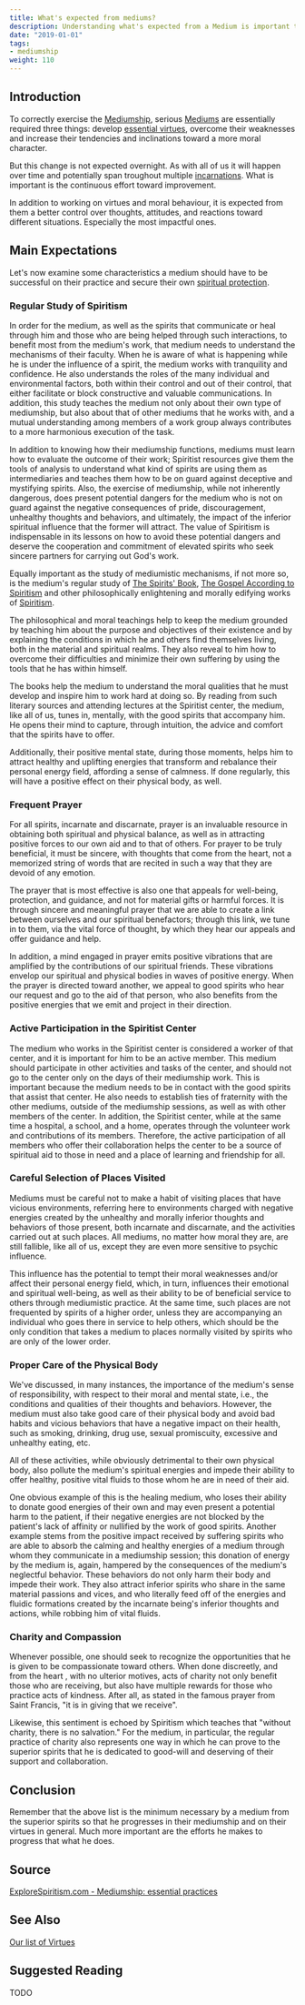 ```yaml
---
title: What's expected from mediums?
description: Understanding what's expected from a Medium is important to correctly exercise this practice.
date: "2019-01-01"
tags:
- mediumship
weight: 110
---
```


## Introduction
To correctly exercise the [Mediumship](/spiritism/mediumship), serious [Mediums](../mediums) are essentially required three things:
develop [essential virtues](../virtues), overcome their weaknesses and increase their tendencies and inclinations
toward a more moral character.

But this change is not expected overnight. As with all of us it will happen over time and potentially span troughout
multiple [incarnations](/about/incarnations). What is important is the continuous effort toward improvement.

In addition to working on virtues and moral behaviour, it is expected from them a better control over thoughts, attitudes,
and reactions toward different situations. Especially the most impactful ones.

## Main Expectations
Let's now examine some characteristics a medium should have to be successful on their practice and secure their own [spiritual protection](/about/spiritual-protection).


### Regular Study of Spiritism
In order for the medium, as well as the spirits that communicate or heal through him and those who are being helped through such interactions, to benefit most from the medium's work, that medium needs to understand the mechanisms of their faculty. When he is aware of what is happening while he is under the influence of a spirit, the medium works with tranquility and confidence.  He also understands the roles of the many individual and environmental factors, both within their control and out of their control, that either facilitate or block constructive and valuable communications. In addition, this study teaches the medium not only about their own type of mediumship, but also about that of other mediums that he works with, and a mutual understanding among members of a work group always contributes to a more harmonious execution of the task. 

In addition to knowing how their mediumship functions, mediums must learn how to evaluate the outcome of their work; Spiritist resources give them the tools of analysis to understand what kind of spirits are using them as intermediaries and teaches them how to be on guard against deceptive and mystifying spirits. Also, the exercise of mediumship, while not inherently dangerous, does present potential dangers for the medium who is not on guard against the negative consequences of pride, discouragement, unhealthy thoughts and behaviors, and ultimately, the impact of the inferior spiritual influence that the former will attract. The value of Spiritism is indispensable in its lessons on how to avoid these potential dangers and deserve the cooperation and commitment of elevated spirits who seek sincere partners for carrying out God's work.

Equally important as the study of mediumistic mechanisms, if not more so, is the medium's regular study of [The Spirits' Book](/books/spirits-book),
[The Gospel According to Spiritism](/books/gospel-according-spiritism) and other philosophically enlightening and morally edifying works of [Spiritism](/spiritism).

The philosophical and moral teachings help to keep the medium grounded by teaching him about the purpose and objectives of their existence and by
explaining the conditions in which he and others find themselves living, both in the material and spiritual realms.
They also reveal to him how to overcome their difficulties and minimize their own suffering by using the tools that he has within himself.

The books help the medium to understand the moral qualities that he must develop and inspire him to work hard at doing so.
By reading from such literary sources and attending lectures at the Spiritist center, the medium, like all of us, tunes in, mentally,
with the good spirits that accompany him. He opens their mind to capture, through intuition, the advice and comfort that the spirits have to offer.

Additionally, their positive mental state, during those moments, helps him to attract healthy and uplifting energies that transform 
and rebalance their personal energy field, affording a sense of calmness. If done regularly, this will have a positive effect on their physical body, as well.   


### Frequent Prayer
For all spirits, incarnate and discarnate, prayer is an invaluable resource in obtaining both spiritual and physical balance, 
as well as in attracting positive forces to our own aid and to that of others.  For prayer to be truly beneficial, it must be sincere,
with thoughts that come from the heart, not a memorized string of words that are recited in such a way that they are devoid of any emotion.

The prayer that is most effective is also one that appeals for well-being, protection, and guidance, and not for material gifts or harmful forces. 
It is through sincere and meaningful prayer that we are able to create a link between ourselves and our spiritual benefactors;
through this link, we tune in to them, via the vital force of thought, by which they hear our appeals and offer guidance and help.

In addition, a mind engaged in prayer emits positive vibrations that are amplified by the contributions of our spiritual friends.
These vibrations envelop our spiritual and physical bodies in waves of positive energy. When the prayer is directed toward another,
we appeal to good spirits who hear our request and go to the aid of that person, who also benefits from the positive energies that we emit and project in their direction.  


### Active Participation in the Spiritist Center
The medium who works in the Spiritist center is considered a worker of that center, and it is important for him to be an active member.  This medium should participate in other activities and tasks of the center, and should not go to the center only on the days of their mediumship work. This is important because the medium needs to be in contact with the good spirits that assist that center.  He also needs to establish ties of fraternity with the other mediums, outside of the mediumship sessions, as well as with other members of the center. In addition, the Spiritist center, while at the same time a hospital, a school, and a home, operates through the volunteer work and contributions of its members.  Therefore, the active participation of all members who offer their collaboration helps the center to be a source of spiritual aid to those in need and a place of learning and friendship for all.  


### Careful Selection of Places Visited
Mediums must be careful not to make a habit of visiting places that have vicious environments,
referring here to environments charged with negative energies created by the unhealthy and morally
inferior thoughts and behaviors of those present, both incarnate and discarnate,
and the activities carried out at such places.  All mediums, no matter how moral they are, are still fallible,
like all of us, except they are even more sensitive to psychic influence.

This influence has the potential to tempt their moral weaknesses and/or affect their personal energy field, which, in turn, influences their emotional and spiritual well-being, as well as their ability to be of beneficial service to others through mediumistic practice.  At the same time, such places are not frequented by spirits of a higher order, unless they are accompanying an individual who goes there in service to help others, which should be the only condition that takes a medium to places normally visited by spirits who are only of the lower order. 


### Proper Care of the Physical Body
We've discussed, in many instances, the importance of the medium's sense of responsibility, with respect
to their moral and mental state, i.e., the conditions and qualities of their thoughts and behaviors.
However, the medium must also take good care of their physical body and avoid bad habits and vicious
behaviors that have a negative impact on their health, such as smoking, drinking, drug use, sexual promiscuity,
excessive and unhealthy eating, etc.

All of these activities, while obviously detrimental to their own physical body, also pollute the medium's
spiritual energies and impede their ability to offer healthy, positive vital fluids to those whom he are in need of their aid. 

One obvious example of this is the healing medium, who loses their ability to donate good energies of their own and may even present a potential harm to the patient, if their negative energies are not blocked by the patient's lack of affinity or nullified by the work of good spirits. Another example stems from the positive impact received by suffering spirits who are able to absorb the calming and healthy energies of a medium through whom they communicate in a mediumship session; this donation of energy by the medium is, again, hampered by the consequences of the medium's neglectful behavior.  These behaviors do not only harm their body and impede their work. They also attract inferior spirits who share in the same material passions and vices, and who literally feed off of the energies and fluidic formations created by the incarnate being's inferior thoughts and actions, while robbing him of vital fluids.  

### Charity and Compassion
Whenever possible, one should seek to recognize the opportunities that he is given to be compassionate toward others.
When done discreetly, and from the heart , with no ulterior motives, acts of charity not only benefit those who are receiving,
but also have multiple rewards for those who practice acts of kindness.
After all, as stated in the famous prayer from Saint Francis, "it is in giving that we receive".

Likewise, this sentiment is echoed by Spiritism which teaches that "without charity, there is no salvation."
For the medium, in particular, the regular practice of charity also represents one way in which he can prove to
the superior spirits that he is dedicated to good-will and deserving of their support and collaboration.  

## Conclusion
Remember that the above list is the minimum necessary by a medium from the superior spirits so that he progresses in their
mediumship and on their virtues in general. Much more important are the efforts he makes to progress that what he does.



## Source
[ExploreSpiritism.com - Mediumship: essential practices ](//www.explorespiritism.com/Science_Mediumship_Essential%20Practices_Intro.htm)


## See Also
[Our list of Virtues](/virtues)

## Suggested Reading
TODO



